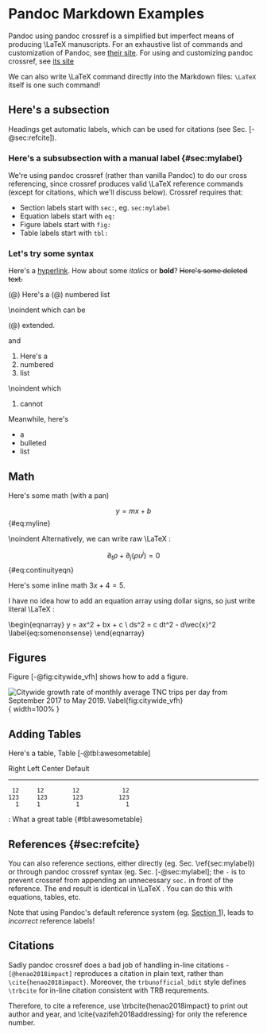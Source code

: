 # Pandoc Markdown Examples

Pandoc using pandoc crossref is a simplified but imperfect means of producing
\LaTeX manuscripts.  For an exhaustive list of commands and customization of
Pandoc, see [their site](https://pandoc.org/MANUAL.html).  For using and
customizing pandoc crossref, see [its site](https://lierdakil.github.io/pandoc-crossref/)

We can also write \LaTeX command directly into the Markdown files: `\LaTeX`
itself is one such command!

## Here's a subsection

Headings get automatic labels, which can be used for citations (see Sec. [-@sec:refcite]).

### Here's a subsubsection with a manual label {#sec:mylabel}

We're using pandoc crossref (rather than vanilla Pandoc) to do our cross
referencing, since crossref produces valid \LaTeX reference commands (except
for citations, which we'll discuss below).  Crossref requires that:

- Section labels start with `sec:`, eg. `sec:mylabel`
- Equation labels start with `eq:`
- Figure labels start with `fig:`
- Table labels start with `tbl:`

### Let's try some syntax

Here's a [hyperlink](www.toronto.ca).  How about some *italics* or **bold**?
~~Here's some deleted text.~~

(@)  Here's a
(@)  numbered list

\noindent which can be

(@)  extended.

and

1. Here's a
2. numbered
3. list

\noindent which

1. cannot

Meanwhile, here's

- a
- bulleted
- list

## Math

Here's some math (with a pan)

$$ y = mx + b $$ {#eq:myline}

\noindent Alternatively, we can write raw \LaTeX :

$$ \partial_t\rho + \partial_j(\rho u^j) = 0 $$ {#eq:continuityeqn}

Here's some inline math $3x + 4 = 5$.

I have no idea how to add an equation array using dollar signs, so just write
literal \LaTeX :

\begin{eqnarray}
y = ax^2 + bx + c \\
ds^2 = c dt^2 - d\vec{x}^2
\label{eq:somenonsense}
\end{eqnarray}

## Figures

<!-- Based off of 12_chapter_4.md from https://github.com/tompollard/phd_thesis_markdown
For more information and options, see https://pandoc.org/MANUAL.html#images
 -->

Figure [-@fig:citywide_vfh] shows how to add a figure.

![Citywide growth rate of monthly average TNC trips per day from September 2017
to May 2019. \label{fig:citywide_vfh}](source/figures/citywide_vfh_trip_growth.png){ width=100% }

## Adding Tables

Here's a table, Table [-@tbl:awesometable]

  Right     Left     Center     Default
-------     ------ ----------   -------
     12     12        12            12
    123     123       123          123
      1     1          1             1

: What a great table {#tbl:awesometable}

## References {#sec:refcite}

You can also reference sections, either directly (eg. Sec. \ref{sec:mylabel})
or through pandoc crossref syntax (eg. Sec. [-@sec:mylabel]; the `-` is to
prevent crossref from appending an unnecessary `sec.` in front of the reference.
The end result is identical in \LaTeX .  You can do this with equations,
tables, etc.

Note that using Pandoc's default reference system (eg. [Section 1](@sec:mylabel)),
leads to *incorrect* reference labels!

## Citations

Sadly pandoc crossref does a bad job of handling in-line citations -
`[@henao2018impact]` reproduces a citation in plain text, rather than
`\cite{henao2018impact}`.  Moreover, the `trbunofficial_bdit` style defines
`\trbcite` for in-line citation consistent with TRB requrements.

Therefore, to cite a reference, use \trbcite{henao2018impact} to print out
author and year, and \cite{vazifeh2018addressing} for only the reference number.
